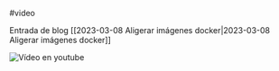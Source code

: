 #video


Entrada de blog [[2023-03-08 Aligerar imágenes docker|2023-03-08 Aligerar imágenes docker]] 

![Vídeo en youtube](https://youtu.be/QVcLTxmcJ8s)

